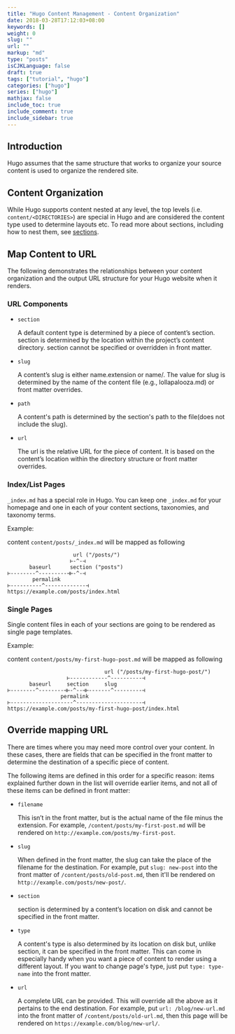 ```yaml
---
title: "Hugo Content Management - Content Organization"
date: 2018-03-28T17:12:03+08:00
keywords: []
weight: 0
slug: ""
url: ""
markup: "md"
type: "posts"
isCJKLanguage: false
draft: true
tags: ["tutorial", "hugo"]
categories: ["hugo"]
series: ["hugo"]
mathjax: false
include_toc: true
include_comment: true
include_sidebar: true
---
```


## Introduction

Hugo assumes that the same structure that works to organize your source content is used to organize the rendered site.

## Content Organization

While Hugo supports content nested at any level, the top levels (i.e. `content/<DIRECTORIES>`) are special in Hugo and are considered the content type used to determine layouts etc. To read more about sections, including how to nest them, see [sections](https://gohugo.io/content-management/sections/).

## Map Content to URL

The following demonstrates the relationships between your content organization and the output URL structure for your Hugo website when it renders.

### URL Components

* `section`

    A default content type is determined by a piece of content’s section. section is determined by the location within the project’s content directory. section cannot be specified or overridden in front matter.

* `slug`

    A content’s slug is either name.extension or name/. The value for slug is determined by the name of the content file (e.g., lollapalooza.md) or front matter overrides.

* `path`

    A content's path is determined by the section's path to the file(does not include the slug).

* `url`

    The url is the relative URL for the piece of content. It is based on the content’s location within the directory structure or front matter overrides.



### Index/List Pages

`_index.md` has a special role in Hugo. You can keep one `_index.md` for your homepage and one in each of your content sections, taxonomies, and taxonomy terms.

Example:

content `content/posts/_index.md` will be mapped as following

```
                     url ("/posts/")
                    ⊢-^-⊣
       baseurl      section ("posts")
⊢--------^---------⊣⊢-^-⊣
        permalink
⊢----------^-------------⊣
https://example.com/posts/index.html
```

### Single Pages

Single content files in each of your sections are going to be rendered as single page templates.

Example:

content `content/posts/my-first-hugo-post.md` will be mapped as following

```
                               url ("/posts/my-first-hugo-post/")
                   ⊢------------^----------⊣
       baseurl     section     slug
⊢--------^--------⊣⊢-^--⊣⊢-------^---------⊣
                 permalink
⊢--------------------^---------------------⊣
https://example.com/posts/my-first-hugo-post/index.html
```

## Override mapping URL

There are times where you may need more control over your content. In these cases, there are fields that can be specified in the front matter to determine the destination of a specific piece of content.

The following items are defined in this order for a specific reason: items explained further down in the list will override earlier items, and not all of these items can be defined in front matter:

* `filename`

    This isn’t in the front matter, but is the actual name of the file minus the extension. For example, `/content/posts/my-first-post.md` will be rendered on `http://example.com/posts/my-first-post`.

* `slug`

    When defined in the front matter, the slug can take the place of the filename for the destination. For example, put `slug: new-post` into the front matter of `/content/posts/old-post.md`, then it'll be rendered on `http://example.com/posts/new-post/`.

* `section`

    section is determined by a content’s location on disk and cannot be specified in the front matter.

* `type`

    A content's type is also determined by its location on disk but, unlike section, it can be specified in the front matter. This can come in especially handy when you want a piece of content to render using a different layout. If you want to change page's type, just put `type: type-name` into the front matter.

* `url`

    A complete URL can be provided. This will override all the above as it pertains to the end destination. For example, put `url: /blog/new-url.md` into the front matter of `/content/posts/old-url.md`, then this page will be rendered on `https://example.com/blog/new-url/`.